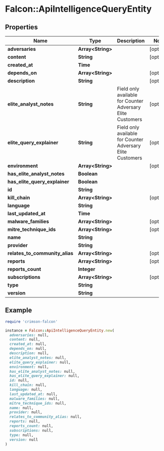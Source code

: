 # Falcon::ApiIntelligenceQueryEntity

## Properties

| Name | Type | Description | Notes |
| ---- | ---- | ----------- | ----- |
| **adversaries** | **Array&lt;String&gt;** |  | [optional] |
| **content** | **String** |  | [optional] |
| **created_at** | **Time** |  |  |
| **depends_on** | **Array&lt;String&gt;** |  | [optional] |
| **description** | **String** |  | [optional] |
| **elite_analyst_notes** | **String** | Field only available for Counter Adversary Elite Customers | [optional] |
| **elite_query_explainer** | **String** | Field only available for Counter Adversary Elite Customers | [optional] |
| **environment** | **Array&lt;String&gt;** |  | [optional] |
| **has_elite_analyst_notes** | **Boolean** |  |  |
| **has_elite_query_explainer** | **Boolean** |  |  |
| **id** | **String** |  |  |
| **kill_chain** | **Array&lt;String&gt;** |  | [optional] |
| **language** | **String** |  |  |
| **last_updated_at** | **Time** |  |  |
| **malware_families** | **Array&lt;String&gt;** |  | [optional] |
| **mitre_technique_ids** | **Array&lt;String&gt;** |  | [optional] |
| **name** | **String** |  |  |
| **provider** | **String** |  |  |
| **relates_to_community_alias** | **Array&lt;String&gt;** |  | [optional] |
| **reports** | **Array&lt;String&gt;** |  | [optional] |
| **reports_count** | **Integer** |  |  |
| **subscriptions** | **Array&lt;String&gt;** |  | [optional] |
| **type** | **String** |  |  |
| **version** | **String** |  |  |

## Example

```ruby
require 'crimson-falcon'

instance = Falcon::ApiIntelligenceQueryEntity.new(
  adversaries: null,
  content: null,
  created_at: null,
  depends_on: null,
  description: null,
  elite_analyst_notes: null,
  elite_query_explainer: null,
  environment: null,
  has_elite_analyst_notes: null,
  has_elite_query_explainer: null,
  id: null,
  kill_chain: null,
  language: null,
  last_updated_at: null,
  malware_families: null,
  mitre_technique_ids: null,
  name: null,
  provider: null,
  relates_to_community_alias: null,
  reports: null,
  reports_count: null,
  subscriptions: null,
  type: null,
  version: null
)
```

